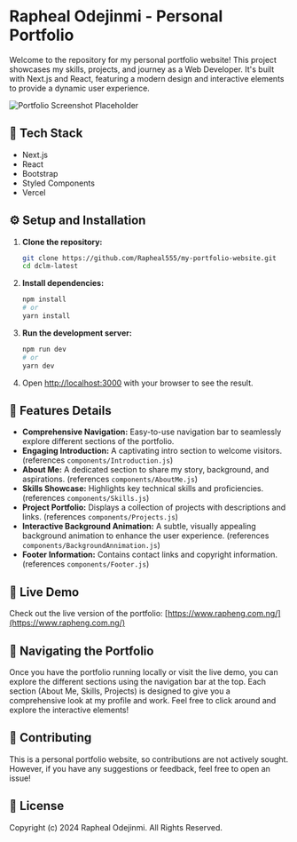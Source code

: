 # Rapheal Odejinmi - Personal Portfolio

Welcome to the repository for my personal portfolio website! This project showcases my skills, projects, and journey as a Web Developer. It's built with Next.js and React, featuring a modern design and interactive elements to provide a dynamic user experience.

![Portfolio Screenshot Placeholder](https://via.placeholder.com/800x400.png?text=My+Portfolio+Screenshot)

## 🚀 Tech Stack

- Next.js
- React
- Bootstrap
- Styled Components
- Vercel

## ⚙️ Setup and Installation

1.  **Clone the repository:**
    ```bash
    git clone https://github.com/Rapheal555/my-portfolio-website.git
    cd dclm-latest
    ```
2.  **Install dependencies:**
    ```bash
    npm install
    # or
    yarn install
    ```
3.  **Run the development server:**
    ```bash
    npm run dev
    # or
    yarn dev
    ```
4.  Open [http://localhost:3000](http://localhost:3000) with your browser to see the result.

## 🌟 Features Details

-   **Comprehensive Navigation:** Easy-to-use navigation bar to seamlessly explore different sections of the portfolio.
-   **Engaging Introduction:** A captivating intro section to welcome visitors. (references `components/Introduction.js`)
-   **About Me:** A dedicated section to share my story, background, and aspirations. (references `components/AboutMe.js`)
-   **Skills Showcase:** Highlights key technical skills and proficiencies. (references `components/Skills.js`)
-   **Project Portfolio:** Displays a collection of projects with descriptions and links. (references `components/Projects.js`)
-   **Interactive Background Animation:** A subtle, visually appealing background animation to enhance the user experience. (references `components/BackgroundAnnimation.js`)
-   **Footer Information:** Contains contact links and copyright information. (references `components/Footer.js`)

## 🚀 Live Demo

Check out the live version of the portfolio:
[https://www.rapheng.com.ng/](https://www.rapheng.com.ng/)

## 🧭 Navigating the Portfolio

Once you have the portfolio running locally or visit the live demo, you can explore the different sections using the navigation bar at the top.
Each section (About Me, Skills, Projects) is designed to give you a comprehensive look at my profile and work.
Feel free to click around and explore the interactive elements!

## 🤝 Contributing

This is a personal portfolio website, so contributions are not actively sought. However, if you have any suggestions or feedback, feel free to open an issue!

## 📝 License

Copyright (c) 2024 Rapheal Odejinmi. All Rights Reserved.
